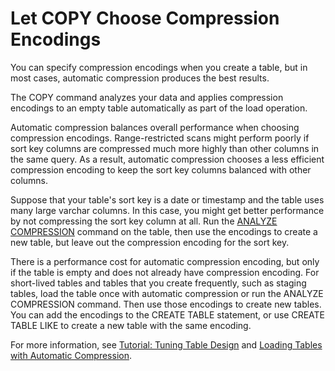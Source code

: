 # Let COPY Choose Compression Encodings<a name="c_best-practices-use-auto-compression"></a>

You can specify compression encodings when you create a table, but in most cases, automatic compression produces the best results\.

The COPY command analyzes your data and applies compression encodings to an empty table automatically as part of the load operation\. 

Automatic compression balances overall performance when choosing compression encodings\. Range\-restricted scans might perform poorly if sort key columns are compressed much more highly than other columns in the same query\. As a result, automatic compression chooses a less efficient compression encoding to keep the sort key columns balanced with other columns\.

Suppose that your table's sort key is a date or timestamp and the table uses many large varchar columns\. In this case, you might get better performance by not compressing the sort key column at all\. Run the [ANALYZE COMPRESSION](r_ANALYZE_COMPRESSION.md) command on the table, then use the encodings to create a new table, but leave out the compression encoding for the sort key\.

There is a performance cost for automatic compression encoding, but only if the table is empty and does not already have compression encoding\. For short\-lived tables and tables that you create frequently, such as staging tables, load the table once with automatic compression or run the ANALYZE COMPRESSION command\. Then use those encodings to create new tables\. You can add the encodings to the CREATE TABLE statement, or use CREATE TABLE LIKE to create a new table with the same encoding\. 

For more information, see [Tutorial: Tuning Table Design](tutorial-tuning-tables.md) and [Loading Tables with Automatic Compression](c_Loading_tables_auto_compress.md)\.